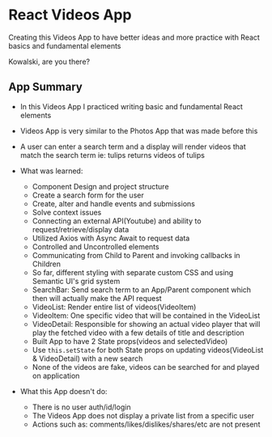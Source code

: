 # React Videos App

Creating this Videos App to have better ideas and more practice with React basics and fundamental elements

Kowalski, are you there?

## App Summary
- In this Videos App I practiced writing basic and fundamental React elements
- Videos App is very similar to the Photos App that was made before this
- A user can enter a search term and a display will render videos that match the search term ie: tulips returns videos of tulips
- What was learned:
  - Component Design and project structure
  - Create a search form for the user
  - Create, alter and handle events and submissions
  - Solve context issues
  - Connecting an external API(Youtube) and ability to request/retrieve/display data
  - Utilized Axios with Async Await to request data
  - Controlled and Uncontrolled elements
  - Communicating from Child to Parent and invoking callbacks in Children
  - So far, different styling with separate custom CSS and using Semantic UI's grid system
  - SearchBar: Send search term to an App/Parent component which then will actually make the API request
  - VideoList: Render entire list of videos(VideoItem)
  - VideoItem: One specific video that will be contained in the VideoList
  - VideoDetail: Responsible for showing an actual video player that will play the fetched video with a few details of title and description
  - Built App to have 2 State props(videos and selectedVideo)
  - Use `this.setState` for both State props on updating videos(VideoList & VideoDetail) with a new search
  - None of the videos are fake, videos can be searched for and played on application

- What this App doesn't do:
  - There is no user auth/id/login
  - The Videos App does not display a private list from a specific user
  - Actions such as: comments/likes/dislikes/shares/etc are not present
